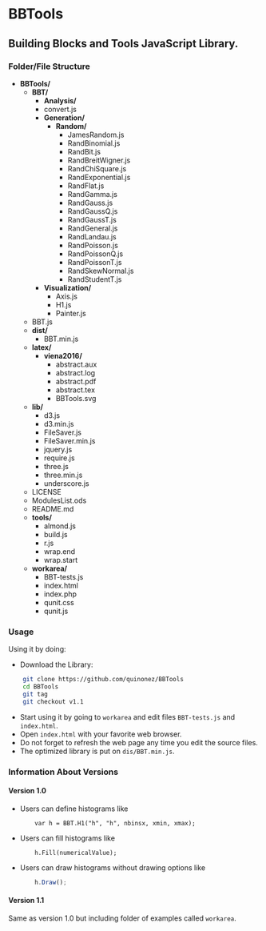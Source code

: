 # BBTools
## Building Blocks and Tools JavaScript Library.

### Folder/File Structure
* __BBTools/__
  * __BBT/__
    * __Analysis/__
    * convert.js
    * __Generation/__
      * __Random/__
        * JamesRandom.js
        * RandBinomial.js
        * RandBit.js
        * RandBreitWigner.js
        * RandChiSquare.js
        * RandExponential.js
        * RandFlat.js
        * RandGamma.js
        * RandGauss.js
        * RandGaussQ.js
        * RandGaussT.js
        * RandGeneral.js
        * RandLandau.js
        * RandPoisson.js
        * RandPoissonQ.js
        * RandPoissonT.js
        * RandSkewNormal.js
        * RandStudentT.js
    * __Visualization/__
      * Axis.js
      * H1.js
      * Painter.js
  * BBT.js
  * __dist/__
    * BBT.min.js
  * __latex/__
    * __viena2016/__
      * abstract.aux
      * abstract.log
      * abstract.pdf
      * abstract.tex
      * BBTools.svg
  * __lib/__
    * d3.js
    * d3.min.js
    * FileSaver.js
    * FileSaver.min.js
    * jquery.js
    * require.js
    * three.js
    * three.min.js
    * underscore.js
  * LICENSE
  * ModulesList.ods
  * README.md
  * __tools/__
    * almond.js
    * build.js
    * r.js
    * wrap.end
    * wrap.start
  * __workarea/__
    * BBT-tests.js
    * index.html
    * index.php
    * qunit.css
    * qunit.js
  

### Usage
Using it by doing:

* Download the Library:
```bash
	git clone https://github.com/quinonez/BBTools
	cd BBTools
	git tag
	git checkout v1.1
```
* Start using it by going to ```workarea``` and edit files ```BBT-tests.js``` and ```index.html```.
* Open ```index.html``` with your favorite web browser.
* Do not forget to refresh the web page any time you edit the source files.
* The optimized library is put on ```dis/BBT.min.js```.

### Information About Versions

#### Version 1.0
* Users can define histograms like 
  ```{r, engine='javascript', test1} 
	  var h = BBT.H1("h", "h", nbinsx, xmin, xmax);
  ```
* Users can fill histograms like 
  ```{r, engine='js', test2} 
	  h.Fill(numericalValue);
  ```
* Users can draw histograms without drawing options like 
  ```js 
	  h.Draw();
  ```


#### Version 1.1
Same as version 1.0 but including folder of examples called ```workarea```.



